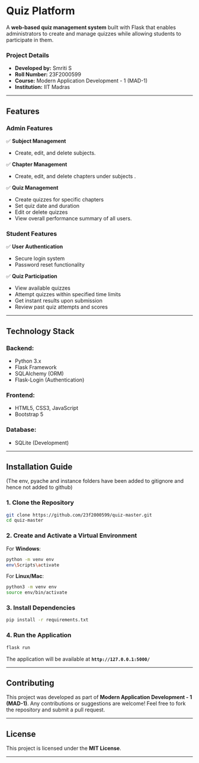 # **Quiz Platform**  

A **web-based quiz management system** built with Flask that enables administrators to create and manage quizzes while allowing students to participate in them.  

### **Project Details**  
- **Developed by:** Smriti S  
- **Roll Number:** 23F2000599  
- **Course:** Modern Application Development - 1 (MAD-1)  
- **Institution:** IIT Madras

---

## **Features**  

### **Admin Features**  
✅ **Subject Management**  
- Create, edit, and delete subjects.

✅ **Chapter Management**  
- Create, edit, and delete chapters under subjects .

✅ **Quiz Management**  
- Create quizzes for specific chapters  
- Set quiz date and duration  
- Edit or delete quizzes  
- View overall performance summary of all users. 

### **Student Features**  
✅ **User Authentication**  
- Secure login system  
- Password reset functionality  

✅ **Quiz Participation**  
- View available quizzes  
- Attempt quizzes within specified time limits  
- Get instant results upon submission  
- Review past quiz attempts and scores  

---

## **Technology Stack**  

### **Backend:**  
- Python 3.x  
- Flask Framework  
- SQLAlchemy (ORM)  
- Flask-Login (Authentication)  

### **Frontend:**  
- HTML5, CSS3, JavaScript  
- Bootstrap 5  

### **Database:**  
- SQLite (Development)  

---

## **Installation Guide**  

(The env, pyache and instance folders have been added to gitignore and hence not added to github)

### **1. Clone the Repository**  
```bash
git clone https://github.com/23f2000599/quiz-master.git
cd quiz-master
```

### **2. Create and Activate a Virtual Environment**  
For **Windows**:  
```bash
python -m venv env
env\Scripts\activate
```
For **Linux/Mac**:  
```bash
python3 -m venv env
source env/bin/activate
```

### **3. Install Dependencies**  
```bash
pip install -r requirements.txt
```


### **4. Run the Application**  
```bash
flask run
```
The application will be available at **`http://127.0.0.1:5000/`**  

---

## **Contributing**  
This project was developed as part of **Modern Application Development - 1 (MAD-1)**. Any contributions or suggestions are welcome! Feel free to fork the repository and submit a pull request.  

---

## **License**  
This project is licensed under the **MIT License**.  

---
